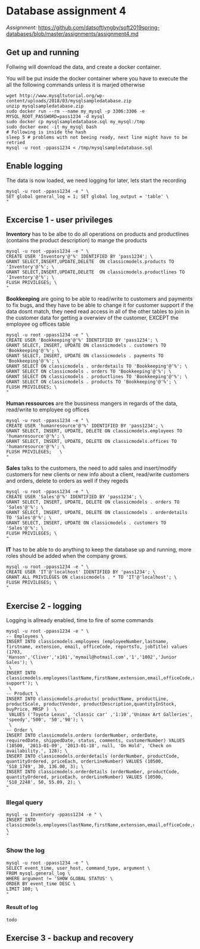 # Database assignment 4

_Assignment:_ 
https://github.com/datsoftlyngby/soft2019spring-databases/blob/master/assignments/assignment4.md

## Get up and running

Follwing will download the data, and create a docker container.

You will be put inside the docker container where you have to execute the all the following commands unless it is marjed otherwise

```
wget http://www.mysqltutorial.org/wp-content/uploads/2018/03/mysqlsampledatabase.zip
unzip mysqlsampledatabase.zip
sudo docker run --rm --name my_mysql -p 3306:3306 -e MYSQL_ROOT_PASSWORD=pass1234 -d mysql
sudo docker cp mysqlsampledatabase.sql my_mysql:/tmp
sudo docker exec -it my_mysql bash 
# Following is inside the hash
sleep 5 # problems with not beeing ready, next line might have to be retried
mysql -u root -ppass1234 < /tmp/mysqlsampledatabase.sql
```

## Enable logging

The data is now loaded, we need logging for later, lets start the recording

```
mysql -u root -ppass1234 -e " \
SET global general_log = 1; SET global log_output = 'table' \
"
```

## Excercise 1 - user privileges

**Inventory** has to be albe to do all operations on products and productlines (contains the product description) to mange the products
```
mysql -u root -ppass1234 -e " \
CREATE USER 'Inventory'@'%' IDENTIFIED BY 'pass1234'; \
GRANT SELECT,INSERT,UPDATE,DELETE  ON classicmodels.products TO 'Inventory'@'%'; \
GRANT SELECT,INSERT,UPDATE,DELETE  ON classicmodels.productlines TO 'Inventory'@'%'; \
FLUSH PRIVILEGES; \
"
```

**Bookkeeping** are going to be able to read/write to customers and payments to fix bugs, and they have to be able to change it for customer support if the data dosnt match, they need read access in all of the other tables to join in the customer data for getting a overwiev of the customer, EXCEPT the employee og offices table
```
mysql -u root -ppass1234 -e " \
CREATE USER 'Bookkeeping'@'%' IDENTIFIED BY 'pass1234'; \
GRANT SELECT, INSERT, UPDATE ON classicmodels . customers TO 'Bookkeeping'@'%'; \
GRANT SELECT, INSERT, UPDATE ON classicmodels . payments TO 'Bookkeeping'@'%'; \
GRANT SELECT ON classicmodels . orderdetails TO 'Bookkeeping'@'%'; \
GRANT SELECT ON classicmodels . orders TO 'Bookkeeping'@'%'; \
GRANT SELECT ON classicmodels . productlines TO 'Bookkeeping'@'%'; \
GRANT SELECT ON classicmodels . products TO 'Bookkeeping'@'%'; \
FLUSH PRIVILEGES; \
"
```

**Human ressources** are the bussiness mangers in regards of the data, read/write to employee og offices
```
mysql -u root -ppass1234 -e " \
CREATE USER 'humanresource'@'%' IDENTIFIED BY 'pass1234'; \
GRANT SELECT, INSERT, UPDATE, DELETE ON classicmodels.employees TO 'humanresource'@'%'; \
GRANT SELECT, INSERT, UPDATE, DELETE ON classicmodels.offices TO 'humanresource'@'%'; \
FLUSH PRIVILEGES;   \
"
```

**Sales** talks to the customers, the need to add sales and insert/modify customers for new clients or new info about a client, read/write customers and orders, delete to orders as well if they regeds
```
mysql -u root -ppass1234 -e " \
CREATE USER 'Sales'@'%' IDENTIFIED BY 'pass1234'; \
GRANT SELECT, INSERT, UPDATE, DELETE ON classicmodels . orders TO 'Sales'@'%'; \
GRANT SELECT, INSERT, UPDATE, DELETE ON classicmodels . orderdetails TO 'Sales'@'%'; \
GRANT SELECT, INSERT, UPDATE ON classicmodels . customers TO 'Sales'@'%'; \
FLUSH PRIVILEGES; \
"
```

**IT** has to be able to do anything to keep the database up and running, more roles should be added when the company grows.
```
mysql -u root -ppass1234 -e " \
CREATE USER 'IT'@'localhost' IDENTIFIED BY 'pass1234'; \
GRANT ALL PRIVILEGES ON classicmodels . * TO 'IT'@'localhost'; \
FLUSH PRIVILEGES; \
"
```

## Exercise 2 - logging

Logging is allready enabled, time to fire of some commands

```
mysql -u root -ppass1234 -e " \
-- Employees \
INSERT INTO classicmodels.employees (employeeNumber,lastname, firstname, extension, email, officeCode, reportsTo, jobTitle) values (1703, 'Hanson','Cliver','x101','mymail@hotmail.com','1','1002','Junior Sales'); \
 \
INSERT INTO classicmodels.employees(lastName,firstName,extension,email,officeCode,reportsTo,jobTitle)VALUES('larsen','bo','x101','techsupport@live.dk',1,1002,'Tech support'); \
 \
-- Product \
INSERT INTO classicmodels.products( productName, productLine, productScale, productVendor, productDescription,quantityInStock, buyPrice, MRSP )  \
 VALUES ('Toyota Lexus', 'classic car' ,'1:10','Unimax Art Galleries', 'speedy','500', '50','90'); \
 \
-- Order \
INSERT INTO classicmodels.orders (orderNumber, orderDate, requiredDate, shippedDate, status, comments, customerNumber) VALUES (10500, '2013-01-09', '2013-01-18', null, 'On Hold', 'Check on availability.', 128); \
INSERT INTO classicmodels.orderdetails (orderNumber, productCode, quantityOrdered, priceEach, orderLineNumber) VALUES (10500, 'S18_1749', 30, 136.00, 3); \
INSERT INTO classicmodels.orderdetails (orderNumber, productCode, quantityOrdered, priceEach, orderLineNumber) VALUES (10500, 'S18_2248', 50, 55.09, 2); \
"
```

### Illegal query

```
mysql -u Inventory -ppass1234 -e " \
INSERT INTO classicmodels.employees(lastName,firstName,extension,email,officeCode,reportsTo,jobTitle)VALUES('larsen','bo','x101','hacker@live.dk',1,1002,'hacker'); \
"
```

### Show the log

```
mysql -u root -ppass1234 -e " \
SELECT event_time, user_host, command_type, argument \
FROM mysql.general_log \
WHERE argument != 'SHOW GLOBAL STATUS' \
ORDER BY event_time DESC \
LIMIT 100; \
"
```
#### Result of log

```
todo
```

## Exercise 3 - backup and recovery





